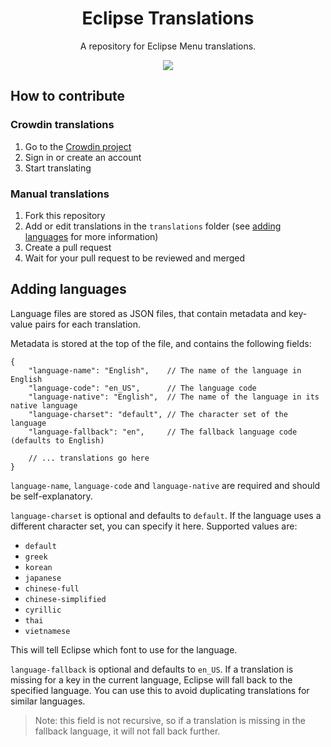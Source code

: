 <div align="center">
   <h1 align="center">Eclipse Translations</h1>
   <p align="center">
        A repository for Eclipse Menu translations.
   </p>
</div>
<div align="center">
    <a title="Crowdin" target="_blank" href="https://crowdin.com/project/eclipse-menu">
        <img src="https://badges.crowdin.net/eclipse-menu/localized.svg">
    </a>
</div>

## How to contribute
### Crowdin translations
1. Go to the [Crowdin project](https://crowdin.com/project/eclipse-menu)
2. Sign in or create an account
3. Start translating

### Manual translations
1. Fork this repository
2. Add or edit translations in the `translations` folder (see [adding languages](#adding-languages) for more information)
3. Create a pull request
4. Wait for your pull request to be reviewed and merged

## Adding languages
Language files are stored as JSON files, that contain metadata and key-value pairs for each translation.

Metadata is stored at the top of the file, and contains the following fields:
```json5
{
    "language-name": "English",    // The name of the language in English
    "language-code": "en_US",      // The language code 
    "language-native": "English",  // The name of the language in its native language
    "language-charset": "default", // The character set of the language
    "language-fallback": "en",     // The fallback language code (defaults to English)
    
    // ... translations go here
}
```

`language-name`, `language-code` and `language-native` are required and should be self-explanatory.

`language-charset` is optional and defaults to `default`.
If the language uses a different character set, you can specify it here.
Supported values are:
- `default`
- `greek`
- `korean`
- `japanese`
- `chinese-full`
- `chinese-simplified`
- `cyrillic`
- `thai`
- `vietnamese`

This will tell Eclipse which font to use for the language.

`language-fallback` is optional and defaults to `en_US`.
If a translation is missing for a key in the current language,
Eclipse will fall back to the specified language.
You can use this to avoid duplicating translations for similar languages.

> Note: this field is not recursive, so if a translation is missing in the fallback language, it will not fall back further.